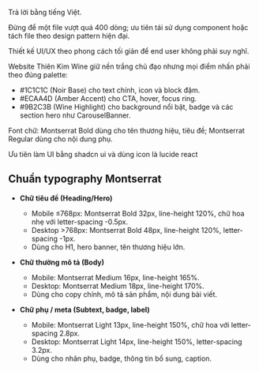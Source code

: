 Trả lời bằng tiếng Việt.

Đừng để một file vượt quá 400 dòng; ưu tiên tái sử dụng component hoặc tách file theo design pattern hiện đại.

Thiết kế UI/UX theo phong cách tối giản để end user không phải suy nghĩ.

Website Thiên Kim Wine giữ nền trắng chủ đạo nhưng mọi điểm nhấn phải theo đúng palette:

- #1C1C1C (Noir Base) cho text chính, icon và block đậm.
- #ECAA4D (Amber Accent) cho CTA, hover, focus ring.
- #9B2C3B (Wine Highlight) cho background nổi bật, badge và các section hero như CarouselBanner.

Font chữ: Montserrat Bold dùng cho tên thương hiệu, tiêu đề; Montserrat Regular dùng cho nội dung phụ.

Ưu tiên làm UI bằng shadcn ui và dùng icon là lucide react

## Chuẩn typography Montserrat

- **Chữ tiêu đề (Heading/Hero)**  
  - Mobile ≤768px: Montserrat Bold 32px, line-height 120%, chữ hoa nhẹ với letter-spacing -0.5px.  
  - Desktop >768px: Montserrat Bold 48px, line-height 120%, letter-spacing -1px.  
  - Dùng cho H1, hero banner, tên thương hiệu lớn.

- **Chữ thường mô tả (Body)**  
  - Mobile: Montserrat Medium 16px, line-height 165%.  
  - Desktop: Montserrat Medium 18px, line-height 170%.  
  - Dùng cho copy chính, mô tả sản phẩm, nội dung bài viết.

- **Chữ phụ / meta (Subtext, badge, label)**  
  - Mobile: Montserrat Light 13px, line-height 150%, chữ hoa với letter-spacing 2.8px.  
  - Desktop: Montserrat Light 14px, line-height 150%, letter-spacing 3.2px.  
  - Dùng cho nhãn phụ, badge, thông tin bổ sung, caption.
